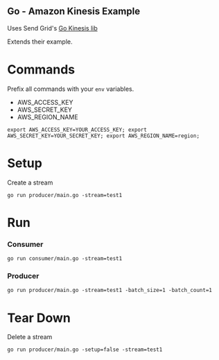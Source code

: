 Go - Amazon Kinesis Example
----------------------

Uses Send Grid's [Go Kinesis lib](https://github.com/sendgridlabs/go-kinesis)

Extends their example.

Commands
========

Prefix all commands with your `env` variables.

* AWS_ACCESS_KEY
* AWS_SECRET_KEY
* AWS_REGION_NAME

`
export AWS_ACCESS_KEY=YOUR_ACCESS_KEY; export AWS_SECRET_KEY=YOUR_SECRET_KEY; export AWS_REGION_NAME=region;
`

Setup
=====

Create a stream

`
 go run producer/main.go -stream=test1
`

Run
===

### Consumer

`
go run consumer/main.go -stream=test1
`

### Producer

`
go run producer/main.go -stream=test1 -batch_size=1 -batch_count=1
`


Tear Down
=========

Delete a stream

`
go run producer/main.go -setup=false -stream=test1
`
